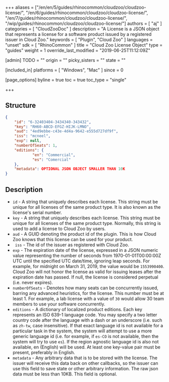+++
aliases = ["/en/en/5/guides/rhinocommon/cloudzoo/cloudzoo-license/", "/en/6/guides/rhinocommon/cloudzoo/cloudzoo-license/", "/en/7/guides/rhinocommon/cloudzoo/cloudzoo-license/", "/wip/guides/rhinocommon/cloudzoo/cloudzoo-license/"]
authors = [ "aj" ]
categories = [ "CloudZooDoc" ]
description = "A License is a JSON object that represents a license for a software product issued by a registered issuer in Cloud Zoo."
keywords = [ "Plugin", "Cloud Zoo" ]
languages = "unset"
sdk = [ "RhinoCommon" ]
title = "Cloud Zoo License Object"
type = "guides"
weight = 1
override_last_modified = "2019-06-25T11:12:09Z"

[admin]
TODO = ""
origin = ""
picky_sisters = ""
state = ""

[included_in]
platforms = [ "Windows", "Mac" ]
since = 0

[page_options]
byline = true
toc = true
toc_type = "single"

+++


## Structure

```json
{
	"id": "6-32403404-3434340-343432",
	"key": "RH60-ABCD-EFGZ-HIJK-LMNO",
	"aud": "4ed9ebbe-c43e-4d4a-9642-e555d727df9f",
	"iss": "mcneel",
	"exp": null,
	"numberOfSeats": 1,
	"editions": {
			"en": "Commercial",
			"es": "Comercial"
	},
	"metadata": OPTIONAL JSON OBJECT SMALLER THAN 10K
}
```

## Description

-   `id` - A string that uniquely describes each license. This string must be unique for all licenses of the same product type. It is also known as the license's serial number.
-   `key` - A string that uniquely describes each license. This string must be unique for all licenses of the same product type. Normally, this string is used to add a license to Cloud Zoo by users.
-   `aud` - A GUID denoting the product id of the plugin. This is how Cloud Zoo knows that this license can be used for your product.
-  ` iss` - The id of the issuer as registered with Cloud Zoo.
-   `exp` - The expiration date of the license, expressed in a JSON numeric value representing the number of seconds from 1970-01-01T00:00:00Z UTC until the specified UTC date/time, ignoring leap seconds. For example, for midnight on March 31, 2019, the value would be `1553990400`. Cloud Zoo will not honor the license as valid for issuing leases after the expiration date has passed. If null, the license is considered perpetual (i.e. never expires).
-   `numberOfSeats` - Denotes how many seats can be concurrently issued, barring any advanced heuristics, for the license. This number must be at least 1. For example, a lab license with a value of `30` would allow 30 team members to use your software concurrently. 
-   `editions` - A dictionary of localized product editions. Each key represents an ISO 639-1 language code. You may specify a two letter country code after the language with a dash or an underscore (i.e. such as `zh-tw`, case insensitive). If that exact language id is not available for a particular task in the system, the system will attempt to use a more generic language id (i.e. for example, if `es-CO` is not available, then the system will try to use `es`). If the region agnostic language id is also not available, en (English) will be used. At least one key-value pair must be present, preferably in English.
-   `metadata` - Any arbitrary data that is to be stored with the license. The issuer will receive this data back on other callbacks, so the issuer can use this field to save state or other arbitrary information. The raw json data must be less than 10KB. This field is optional.


